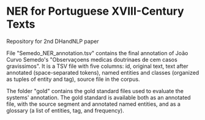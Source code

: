 # NER for Portuguese XVIII-Century Texts
Repository for 2nd DHandNLP paper

File "Semedo_NER_annotation.tsv" contains the final annotation of João Curvo Semedo's "Observaçoens medicas doutrinaes de cem casos gravissimos". It is a TSV file with five columns: id, original text, text after annotated (space-separated tokens), named entities and classes (organized as tuples of entity and tag), source file in the corpus.

The folder "gold" contains the gold standard files used to evaluate the systems' annotation. The gold standard is available both as an annotated file, with the source segment and annotated named entities, and as a glossary (a list of entities, tag, and frequency).
